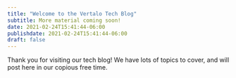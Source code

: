 ```yaml
---
title: "Welcome to the Vertalo Tech Blog"
subtitle: More material coming soon!
date: 2021-02-24T15:41:44-06:00
publishdate: 2021-02-24T15:41:44-06:00
draft: false
---
```


Thank you for visiting our tech blog! We have lots of topics to cover, and
will post here in our copious free time.
